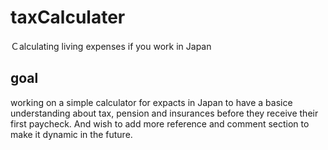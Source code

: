 # taxCalculater
Ｃalculating living expenses if you work in Japan

## goal
working on a simple calculator for expacts in Japan to have a basice understanding about tax, pension and insurances before they receive their first paycheck.
And wish to add more reference and comment section to make it dynamic in the future.
